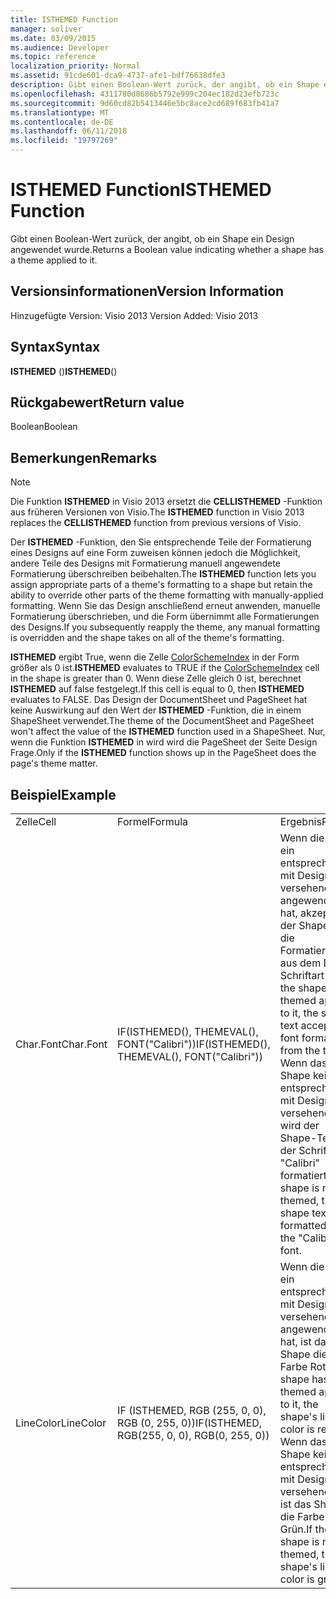 ```yaml
---
title: ISTHEMED Function
manager: soliver
ms.date: 03/09/2015
ms.audience: Developer
ms.topic: reference
localization_priority: Normal
ms.assetid: 91cde601-dca9-4737-afe1-bdf76638dfe3
description: Gibt einen Boolean-Wert zurück, der angibt, ob ein Shape ein Design angewendet wurde.
ms.openlocfilehash: 4311780d8686b5792e999c204ec182d23efb723c
ms.sourcegitcommit: 9d60cd82b5413446e5bc8ace2cd689f683fb41a7
ms.translationtype: MT
ms.contentlocale: de-DE
ms.lasthandoff: 06/11/2018
ms.locfileid: "19797269"
---
```

# <a name="isthemed-function"></a><span data-ttu-id="59faa-103">ISTHEMED Function</span><span class="sxs-lookup"><span data-stu-id="59faa-103">ISTHEMED Function</span></span>

<span data-ttu-id="59faa-104">Gibt einen Boolean-Wert zurück, der angibt, ob ein Shape ein Design angewendet wurde.</span><span class="sxs-lookup"><span data-stu-id="59faa-104">Returns a Boolean value indicating whether a shape has a theme applied to it.</span></span> 
  
## <a name="version-information"></a><span data-ttu-id="59faa-105">Versionsinformationen</span><span class="sxs-lookup"><span data-stu-id="59faa-105">Version Information</span></span>

<span data-ttu-id="59faa-106">Hinzugefügte Version: Visio 2013
</span><span class="sxs-lookup"><span data-stu-id="59faa-106">Version Added: Visio 2013</span></span> 
  
## <a name="syntax"></a><span data-ttu-id="59faa-107">Syntax</span><span class="sxs-lookup"><span data-stu-id="59faa-107">Syntax</span></span>

 <span data-ttu-id="59faa-108">**ISTHEMED** ()</span><span class="sxs-lookup"><span data-stu-id="59faa-108">**ISTHEMED**()</span></span>
  
## <a name="return-value"></a><span data-ttu-id="59faa-109">Rückgabewert</span><span class="sxs-lookup"><span data-stu-id="59faa-109">Return value</span></span>

<span data-ttu-id="59faa-110">Boolean</span><span class="sxs-lookup"><span data-stu-id="59faa-110">Boolean</span></span>
  
## <a name="remarks"></a><span data-ttu-id="59faa-111">Bemerkungen</span><span class="sxs-lookup"><span data-stu-id="59faa-111">Remarks</span></span>

> [!NOTE]
> <span data-ttu-id="59faa-112">Die Funktion **ISTHEMED** in Visio 2013 ersetzt die **CELLISTHEMED** -Funktion aus früheren Versionen von Visio.</span><span class="sxs-lookup"><span data-stu-id="59faa-112">The **ISTHEMED** function in Visio 2013 replaces the **CELLISTHEMED** function from previous versions of Visio.</span></span> 
  
<span data-ttu-id="59faa-113">Der **ISTHEMED** -Funktion, den Sie entsprechende Teile der Formatierung eines Designs auf eine Form zuweisen können jedoch die Möglichkeit, andere Teile des Designs mit Formatierung manuell angewendete Formatierung überschreiben beibehalten.</span><span class="sxs-lookup"><span data-stu-id="59faa-113">The **ISTHEMED** function lets you assign appropriate parts of a theme's formatting to a shape but retain the ability to override other parts of the theme formatting with manually-applied formatting.</span></span> <span data-ttu-id="59faa-114">Wenn Sie das Design anschließend erneut anwenden, manuelle Formatierung überschrieben, und die Form übernimmt alle Formatierungen des Designs.</span><span class="sxs-lookup"><span data-stu-id="59faa-114">If you subsequently reapply the theme, any manual formatting is overridden and the shape takes on all of the theme's formatting.</span></span> 
  
 <span data-ttu-id="59faa-115">**ISTHEMED** ergibt True, wenn die Zelle [ColorSchemeIndex](colorschemeindex-cell-theme-properties-section.md) in der Form größer als 0 ist.</span><span class="sxs-lookup"><span data-stu-id="59faa-115">**ISTHEMED** evaluates to TRUE if the [ColorSchemeIndex](colorschemeindex-cell-theme-properties-section.md) cell in the shape is greater than 0.</span></span> <span data-ttu-id="59faa-116">Wenn diese Zelle gleich 0 ist, berechnet **ISTHEMED** auf false festgelegt.</span><span class="sxs-lookup"><span data-stu-id="59faa-116">If this cell is equal to 0, then **ISTHEMED** evaluates to FALSE.</span></span> <span data-ttu-id="59faa-117">Das Design der DocumentSheet und PageSheet hat keine Auswirkung auf den Wert der **ISTHEMED** -Funktion, die in einem ShapeSheet verwendet.</span><span class="sxs-lookup"><span data-stu-id="59faa-117">The theme of the DocumentSheet and PageSheet won't affect the value of the **ISTHEMED** function used in a ShapeSheet.</span></span> <span data-ttu-id="59faa-118">Nur, wenn die Funktion **ISTHEMED** in wird wird die PageSheet der Seite Design Frage.</span><span class="sxs-lookup"><span data-stu-id="59faa-118">Only if the **ISTHEMED** function shows up in the PageSheet does the page's theme matter.</span></span> 
  
## <a name="example"></a><span data-ttu-id="59faa-119">Beispiel</span><span class="sxs-lookup"><span data-stu-id="59faa-119">Example</span></span>

||||
|:-----|:-----|:-----|
|<span data-ttu-id="59faa-120">Zelle</span><span class="sxs-lookup"><span data-stu-id="59faa-120">Cell</span></span>  <br/> |<span data-ttu-id="59faa-121">Formel</span><span class="sxs-lookup"><span data-stu-id="59faa-121">Formula</span></span>  <br/> |<span data-ttu-id="59faa-122">Ergebnis</span><span class="sxs-lookup"><span data-stu-id="59faa-122">Result</span></span>  <br/> |
|<span data-ttu-id="59faa-123">Char.Font</span><span class="sxs-lookup"><span data-stu-id="59faa-123">Char.Font</span></span>  <br/> |<span data-ttu-id="59faa-124">IF(ISTHEMED(), THEMEVAL(), FONT("Calibri"))</span><span class="sxs-lookup"><span data-stu-id="59faa-124">IF(ISTHEMED(), THEMEVAL(), FONT("Calibri"))</span></span>  <br/> |<span data-ttu-id="59faa-125">Wenn die Form ein entsprechendes mit Design versehenes angewendet hat, akzeptiert der Shape-Text die Formatierung aus dem Design Schriftart an.</span><span class="sxs-lookup"><span data-stu-id="59faa-125">If the shape has a themed applied to it, the shape text accepts the font formatting from the theme.</span></span> <span data-ttu-id="59faa-126">Wenn das Shape kein entsprechendes mit Design versehenes ist, wird der Shape-Text mit der Schriftart "Calibri" formatiert.</span><span class="sxs-lookup"><span data-stu-id="59faa-126">If the shape is not themed, the shape text is formatted with the "Calibri" font.</span></span>  <br/> |
|<span data-ttu-id="59faa-127">LineColor</span><span class="sxs-lookup"><span data-stu-id="59faa-127">LineColor</span></span>  <br/> |<span data-ttu-id="59faa-128">IF (ISTHEMED, RGB (255, 0, 0), RGB (0, 255, 0))</span><span class="sxs-lookup"><span data-stu-id="59faa-128">IF(ISTHEMED, RGB(255, 0, 0), RGB(0, 255, 0))</span></span>  <br/> |<span data-ttu-id="59faa-129">Wenn die Form ein entsprechendes mit Design versehenes angewendet hat, ist das Shape die Farbe Rot.</span><span class="sxs-lookup"><span data-stu-id="59faa-129">If the shape has a themed applied to it, the shape's line color is red.</span></span> <span data-ttu-id="59faa-130">Wenn das Shape kein entsprechendes mit Design versehenes ist, ist das Shape die Farbe Grün.</span><span class="sxs-lookup"><span data-stu-id="59faa-130">If the shape is not themed, the shape's line color is green.</span></span>  <br/> |
   

